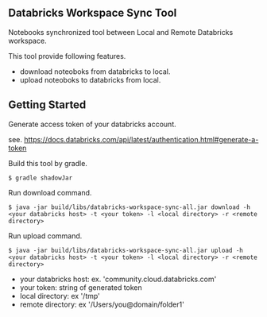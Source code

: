 Databricks Workspace Sync Tool
---

Notebooks synchronized tool between Local and Remote Databricks workspace.

This tool provide following features.

- download noteoboks from databricks to local.
- upload noteoboks to databricks from local.

## Getting Started

Generate access token of your databricks account.

see. https://docs.databricks.com/api/latest/authentication.html#generate-a-token

Build this tool by gradle.

```
$ gradle shadowJar
```

Run download command.

```
$ java -jar build/libs/databricks-workspace-sync-all.jar download -h <your databricks host> -t <your token> -l <local directory> -r <remote directory>
```

Run upload command.

```
$ java -jar build/libs/databricks-workspace-sync-all.jar upload -h <your databricks host> -t <your token> -l <local directory> -r <remote directory>
```

- your databricks host: ex. 'community.cloud.databricks.com'
- your token: string of generated token
- local directory: ex '/tmp'
- remote directory: ex '/Users/you@domain/folder1'
